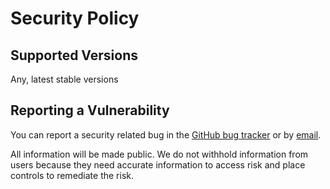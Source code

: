 # Security Policy

## Supported Versions

Any, latest stable versions

## Reporting a Vulnerability

You can report a security related bug in the [GitHub bug tracker](https://github.com/kas-elvirov/regexify-string/issues) or by [email](kas.elvirov@gmail.com).

All information will be made public. We do not withhold information from users because they need accurate information to access risk and place controls to remediate the risk.
